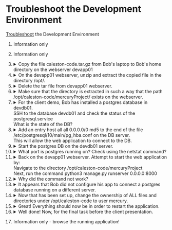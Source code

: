 # Troubleshoot the Development Environment

[Troubleshoot](https://kodekloud.com/topic/lab-troubleshoot-the-development-environment/) the Development Environment


1. Information only
1. Information only
1.  <details>
    <summary>Copy the file caleston-code.tar.gz from Bob's laptop to Bob's home directory on the webserver devapp01</summary>

    ```bash
    scp caleston-code.tar.gz devapp01:~/
    ```

    </details>
1.  <details>
    <summary>On the devapp01 webserver, unzip and extract the copied file in the directory /opt/.</summary>

    Note that the `/opt` directory is owned by root on `devapp01` so we'll need sudo

    ```bash
    ssh devapp01

    sudo tar -zxf caleston-code.tar.gz -C /opt
    ```

    Don't exit from the ssh session just yet. We need to remain on `devapp01`

    </details>
1.  <details>
    <summary>Delete the tar file from devapp01 webserver.</summary>

    ```bash
    rm caleston-code.tar.gz
    ```

    </details>
1.  <details>
    <summary>Make sure that the directory is extracted in such a way that the path /opt/caleston-code/mercuryProject/ exists on the webserver.</summary>

    Nothing to do here. If you got Q4 right, then this will work too - press OK.

    You can verify if you like:

    ```bash
    ls -l /opt/caleston-code/mercuryProject/
    ```

    </details>
1.  <details>
    <summary>For the client demo, Bob has installed a postgres database in devdb01.</br>SSH to the database devdb01 and check the status of the postgresql.service</br>What is the state of the DB?</summary>

    At this point you are still logged into `devapp01`, so first return to Bob's laptop

    ```bash
    exit
    ```

    Now go to the db node

    ```bash
    ssh devdb01

    systemctl status postgresql.service
    ```

    Note the status: `Active: inactive (dead) ...`

    Don't exit from the ssh session just yet. We need to remain on `devdb01`
    </details>
1.  <details>
    <summary>Add an entry host all all 0.0.0.0/0 md5 to the end of the file /etc/postgresql/10/main/pg_hba.conf on the DB server.</br>This will allow the web application to connect to the DB.</summary>

    ```bash
    sudo vi /etc/postgresql/10/main/pg_hba.conf
    ```

    Make the change as directed, save and exit `vi`.

    </details>
1.  <details>
    <summary>Start the postgres DB on the devdb01 server.</summary>

    ```bash
    sudo systemctl start postgresql.service
    ```

    </details>
1.  <details>
    <summary>What port is postgres running on? Check using the netstat command?</summary>

    ```bash
    sudo netstat -ptean
    ```

    There's 2 entries for postgres, one each for IPv4 and IPv6, but both are using the same port. Note this port down - you will need it later!

    </details>
1.  <details>
    <summary>Back on the devapp01 webserver. Attempt to start the web application by:</br>Navigate to the directory /opt/caleston-code/mercuryProject</br>Next, run the command python3 manage.py runserver 0.0.0.0:8000</summary>

    At this point you are still logged into `devdb01`, so first return to Bob's laptop

    ```bash
    exit
    ```

    Now go to the app node

    ```bash
    ssh devapp01

    cd /opt/caleston-code/mercuryProject
    python3 manage.py runserver 0.0.0.0:8000
    ```

    Note it dumps a stack trace on the screen, i.e. it crashed! Thus the answer is `No`.

    Press `CRTL + C`

    </details>
1.  <details>
    <summary>Why did the command not work?</summary>

    The answer to this is in the stack trace at the end. The app cannot connect to the database on the address and port indicated. Also remember the earlier question where you were asked to find the port that the database server is listening on!

    </details>
1.  <details>
    <summary>It appears that Bob did not configure his app to connect a postgres database running on a different server.</summary>

    For this, we need to first find the file we need to edit, so we're going to use `find` to find _files_ and use `grep` to find the specific text, with the `-l` switch to print the file path the text was found in.

    ```bash
    find . -type f -exec grep -l 'DATABASES = {' "{}" \;
    ```

    Edit the file that was returned by the above

    ```bash
    vi ./mercury/settings.py
    ```

    Scroll down to `DATABASES = {` and beneath this set the correct host and port. Save and exit.

    </details>
1.  <details>
    <summary>Now that has been set up, change the ownership of ALL files and directories under /opt/caleston-code to user mercury.</summary>

    You'll need to be root to reassign ownership

    ```bash
    sudo chown -R mercury /opt/caleston-code
    ```

    </details>
1.  <details>
    <summary>Great! Everything should now be in order to restart the application.</summary>

    If you've followed all the above steps, you should still be in directory `/opt/caleston-code/mercuryProject`

    Start the app as directed and verify it works, then `CTRL-C` to exit.

    Now run the migration. Note that the venv directory is not beneath the current directory as the question suggests. It is actually in the *parent* directory, hence `../venv` below.

    ```bash
    source ../venv/bin/activate
    python3 manage.py migrate
    ```

    Start the app again so the question will vaildate.

    **What is this venv stuff?**

    If you're considering learning Python (highly recommended as it is required in most DevOps jobs), this means Virtual ENVironment. It allows you to install python packages on a project-by-project basis, thus not polluting the main Python installation.

    </details>
1.  <details>
    <summary>Well done! Now, for the final task before the client presentation.</summary>

    Here we have to create a [systemd unit file](https://kodekloud.com/topic/creating-a-systemd-service/) to make the python app be runnable as a service.

    First quit the running webapp by pressing `CTRL-C`

    Note that in unit files, the process to execute (in this case `python3`) we must use its fully qualified path, as `systemd` does not have a search path. Get this like this

    ```bash
    which python3
    ```

    Now create the unit file

    ```bash
    sudo vi /etc/systemd/system/mercury.service
    ```

    And put the following in to satisfy the question requirements

    ```
    [Unit]
    Description=Project Mercury Web Application

    [Service]
    ExecStart=/usr/bin/python3 manage.py runserver 0.0.0.0:8000
    Restart=on-failure
    WorkingDirectory=/opt/caleston-code/mercuryProject/
    User=mercury

    [Install]
    WantedBy=multi-user.target
    ```

    Now enable and start the service. We must run a `daemon-reload` whenever we have created, edited or deleted a unit file. Note that the `.service` extension is optional with `systemctl` commands. We can say `mercury.service`, or simply `mercury`

    ```bash
    sudo systemctl daemon-reload
    sudo systemctl enable mercury
    sudo systemctl start mercury
    ```

    </details>
1.  Information only - browse the running application!
